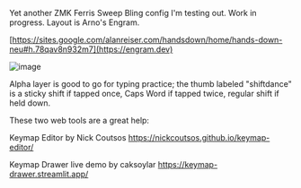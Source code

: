 Yet another ZMK Ferris Sweep Bling config I'm testing out. Work in progress. Layout is Arno's Engram.

[https://sites.google.com/alanreiser.com/handsdown/home/hands-down-neu#h.78qav8n932m7](https://engram.dev)

![image](https://github.com/user-attachments/assets/665cedf3-a539-4d1a-a255-132bcdea82ab)

Alpha layer is good to go for typing practice; the thumb labeled "shiftdance" is a sticky shift if tapped once, Caps Word if tapped twice, regular shift if held down.
     
These two web tools are a great help:

Keymap Editor by Nick Coutsos https://nickcoutsos.github.io/keymap-editor/

Keymap Drawer live demo by caksoylar https://keymap-drawer.streamlit.app/
